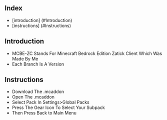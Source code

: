 ## Index
- [introduction] (#Introduction)
- [instructions] (#Instructions)

## Introduction
- MCBE-ZC Stands For Minecraft Bedrock Edition Zatick Client Which Was Made By Me
- Each Branch Is A Version

## Instructions
- Download The .mcaddon
- Open The .mcaddon
- Select Pack In Settings>Global Packs
- Press The Gear Icon To Select Your Subpack
- Then Press Back to Main Menu
